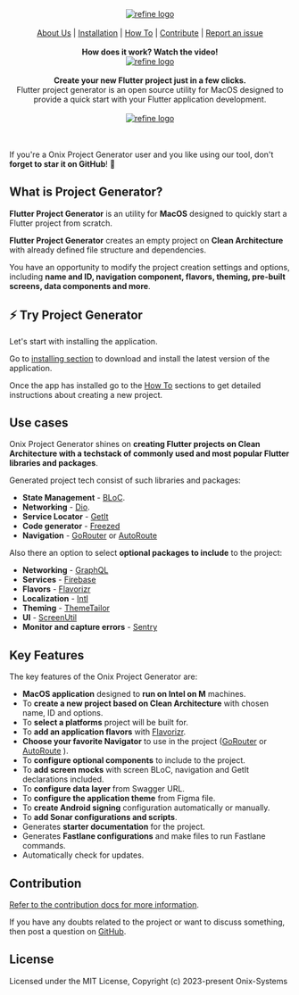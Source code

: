 <div align="center">
<a href="https://onix-systems.com/">
    <img alt="refine logo" src="images/banner_top.jpg">
</a>

<br/>
<br/>

<div align="center">
    <a href="https://onix-systems.com/">About Us</a> |
    <a href="docs/INSTALL_INSTRUCTION.md">Installation</a> |
<a href="docs/HOW_TO.md">How To</a> |
    <a href="docs/CONTRIBUTE.md">Contribute</a> |
    <a href="https://github.com/Onix-Systems/onix-flutter-project-generator/issues">Report an issue</a>
</div>
</div>

<br/>

<div align="center"><strong>How does it work?  Watch the video!</strong></div>

<div align="center">
<a href="https://www.youtube.com/watch?v=E8kBX7HoqMU">
    <img alt="refine logo" src="images/watch_yt_normal.png">
</a>
</div>

<br/>
<div align="center"><strong>Create your new Flutter project just in a few clicks.</strong><br>Flutter project generator is an open source utility for MacOS designed to provide a quick start with your Flutter application development.<br/>
<br/>
</div>
<div align="center">
<a href="https://onix-systems.com/">
    <img alt="refine logo" src="images/banner_main.png">
</a>
</div>
<br/>
<br/>

If you're a Onix Project Generator user and you like using our tool, don't **forget to star it on GitHub**! 🌟

## What is Project Generator?

**Flutter Project Generator** is an utility for **MacOS** designed to quickly start a Flutter project from scratch.

**Flutter Project Generator** creates an empty project on **Clean Architecture** with already defined file structure and dependencies.

You have an opportunity to modify the project creation settings and options, including **name and ID, navigation component, flavors, theming, pre-built screens, data components and more**.

## ⚡ Try Project Generator

Let's start with installing the application.

Go to [installing section](docs/INSTALL_INSTRUCTION.md) to download and install the latest version of the application.

Once the app has installed go to the [How To](docs/HOW_TO.md) sections to get detailed instructions about creating a new project.

## Use cases


Onix Project Generator shines on **creating Flutter projects on Clean Architecture with a techstack of commonly used and most popular Flutter libraries and packages**.

Generated project tech consist of such libraries and packages:


* **State Management** - [BLoC](https://pub.dev/packages/flutter_bloc).
* **Networking** - [Dio](https://pub.dev/packages/dio).
* **Service Locator** - [GetIt](https://pub.dev/packages/get_it)
* **Code generator** - [Freezed](https://pub.dev/packages/freezed)
* **Navigation** - [GoRouter](https://pub.dev/packages/go_router) or [AutoRoute](https://pub.dev/packages/auto_route)

Also there an option to select **optional packages to include** to the project:

* **Networking** - [GraphQL](https://pub.dev/packages/graphql)
* **Services** - [Firebase](https://firebase.flutter.dev/)
* **Flavors** - [Flavorizr](https://pub.dev/packages/flutter_flavorizr)
* **Localization** - [Intl](https://pub.dev/packages/intl_utils)
* **Theming** - [ThemeTailor](https://pub.dev/packages/theme_tailor)
* **UI** - [ScreenUtil](https://pub.dev/packages/flutter_screenutil)
* **Monitor and capture errors** - [Sentry](https://pub.dev/packages/sentry_flutter)

## Key Features

The key features of the Onix Project Generator are:

* **MacOS application** designed to **run on Intel on M** machines.
* To **create a new project based on Clean Architecture** with chosen name, ID and options.
* To **select a platforms** project will be built for.
* To **add an application flavors** with [Flavorizr](https://pub.dev/packages/flutter_flavorizr).
* **Choose your favorite Navigator** to use in the project ([GoRouter](https://pub.dev/packages/go_router) or [AutoRoute](https://pub.dev/packages/auto_route)
  ).
* To **configure optional components** to include to the project.
* To **add screen mocks** with screen BLoC, navigation and GetIt declarations included.
* To **configure data layer** from Swagger URL.
* To **configure the application theme** from Figma file.
* To **create Android signing** configuration automatically or manually.
* To **add Sonar configurations and scripts**.
* Generates **starter documentation** for the project.
* Generates **Fastlane configurations** and make files to run Fastlane commands.
* Automatically check for updates.


## Contribution

[Refer to the contribution docs for more information](docs/CONTRIBUTE.md).

If you have any doubts related to the project or want to discuss something, then post a question on [GitHub](https://github.com/Onix-Systems/onix-flutter-project-generator/issues/new?assignees=&labels=question&projects=&template=question.md&title=Question%20about%20Onix%20Project%20Generator).

## License

Licensed under the MIT License, Copyright (c) 2023-present Onix-Systems